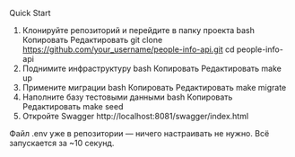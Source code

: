 Quick Start
1. Клонируйте репозиторий и перейдите в папку проекта
bash
Копировать
Редактировать
git clone https://github.com/your_username/people-info-api.git
cd people-info-api
2. Поднимите инфраструктуру
bash
Копировать
Редактировать
make up
3. Примените миграции
bash
Копировать
Редактировать
make migrate
4. Наполните базу тестовыми данными
bash
Копировать
Редактировать
make seed
5. Откройте Swagger
http://localhost:8081/swagger/index.html

Файл .env уже в репозитории — ничего настраивать не нужно.
Всё запускается за ~10 секунд.